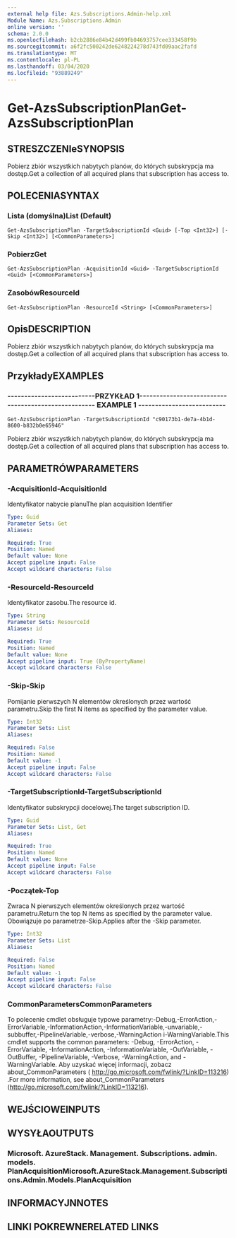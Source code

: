 ```yaml
---
external help file: Azs.Subscriptions.Admin-help.xml
Module Name: Azs.Subscriptions.Admin
online version: ''
schema: 2.0.0
ms.openlocfilehash: b2cb2886e84b42d499fb04693757cee333458f9b
ms.sourcegitcommit: a6f2fc500242de6248224278d743fd09aac2fafd
ms.translationtype: MT
ms.contentlocale: pl-PL
ms.lasthandoff: 03/04/2020
ms.locfileid: "93889249"
---
```

# <span data-ttu-id="a4340-101">Get-AzsSubscriptionPlan</span><span class="sxs-lookup"><span data-stu-id="a4340-101">Get-AzsSubscriptionPlan</span></span>

## <span data-ttu-id="a4340-102">STRESZCZENIe</span><span class="sxs-lookup"><span data-stu-id="a4340-102">SYNOPSIS</span></span>
<span data-ttu-id="a4340-103">Pobierz zbiór wszystkich nabytych planów, do których subskrypcja ma dostęp.</span><span class="sxs-lookup"><span data-stu-id="a4340-103">Get a collection of all acquired plans that subscription has access to.</span></span>

## <span data-ttu-id="a4340-104">POLECENIA</span><span class="sxs-lookup"><span data-stu-id="a4340-104">SYNTAX</span></span>

### <span data-ttu-id="a4340-105">Lista (domyślna)</span><span class="sxs-lookup"><span data-stu-id="a4340-105">List (Default)</span></span>
```
Get-AzsSubscriptionPlan -TargetSubscriptionId <Guid> [-Top <Int32>] [-Skip <Int32>] [<CommonParameters>]
```

### <span data-ttu-id="a4340-106">Pobierz</span><span class="sxs-lookup"><span data-stu-id="a4340-106">Get</span></span>
```
Get-AzsSubscriptionPlan -AcquisitionId <Guid> -TargetSubscriptionId <Guid> [<CommonParameters>]
```

### <span data-ttu-id="a4340-107">Zasobów</span><span class="sxs-lookup"><span data-stu-id="a4340-107">ResourceId</span></span>
```
Get-AzsSubscriptionPlan -ResourceId <String> [<CommonParameters>]
```

## <span data-ttu-id="a4340-108">Opis</span><span class="sxs-lookup"><span data-stu-id="a4340-108">DESCRIPTION</span></span>
<span data-ttu-id="a4340-109">Pobierz zbiór wszystkich nabytych planów, do których subskrypcja ma dostęp.</span><span class="sxs-lookup"><span data-stu-id="a4340-109">Get a collection of all acquired plans that subscription has access to.</span></span>

## <span data-ttu-id="a4340-110">Przykłady</span><span class="sxs-lookup"><span data-stu-id="a4340-110">EXAMPLES</span></span>

### <span data-ttu-id="a4340-111">--------------------------PRZYKŁAD 1--------------------------</span><span class="sxs-lookup"><span data-stu-id="a4340-111">-------------------------- EXAMPLE 1 --------------------------</span></span>
```
Get-AzsSubscriptionPlan -TargetSubscriptionId "c90173b1-de7a-4b1d-8600-b832b0e65946"
```

<span data-ttu-id="a4340-112">Pobierz zbiór wszystkich nabytych planów, do których subskrypcja ma dostęp.</span><span class="sxs-lookup"><span data-stu-id="a4340-112">Get a collection of all acquired plans that subscription has access to.</span></span>

## <span data-ttu-id="a4340-113">PARAMETRÓW</span><span class="sxs-lookup"><span data-stu-id="a4340-113">PARAMETERS</span></span>

### <span data-ttu-id="a4340-114">-AcquisitionId</span><span class="sxs-lookup"><span data-stu-id="a4340-114">-AcquisitionId</span></span>
<span data-ttu-id="a4340-115">Identyfikator nabycie planu</span><span class="sxs-lookup"><span data-stu-id="a4340-115">The plan acquisition Identifier</span></span>

```yaml
Type: Guid
Parameter Sets: Get
Aliases: 

Required: True
Position: Named
Default value: None
Accept pipeline input: False
Accept wildcard characters: False
```

### <span data-ttu-id="a4340-116">-ResourceId</span><span class="sxs-lookup"><span data-stu-id="a4340-116">-ResourceId</span></span>
<span data-ttu-id="a4340-117">Identyfikator zasobu.</span><span class="sxs-lookup"><span data-stu-id="a4340-117">The resource id.</span></span>

```yaml
Type: String
Parameter Sets: ResourceId
Aliases: id

Required: True
Position: Named
Default value: None
Accept pipeline input: True (ByPropertyName)
Accept wildcard characters: False
```

### <span data-ttu-id="a4340-118">-Skip</span><span class="sxs-lookup"><span data-stu-id="a4340-118">-Skip</span></span>
<span data-ttu-id="a4340-119">Pomijanie pierwszych N elementów określonych przez wartość parametru.</span><span class="sxs-lookup"><span data-stu-id="a4340-119">Skip the first N items as specified by the parameter value.</span></span>

```yaml
Type: Int32
Parameter Sets: List
Aliases: 

Required: False
Position: Named
Default value: -1
Accept pipeline input: False
Accept wildcard characters: False
```

### <span data-ttu-id="a4340-120">-TargetSubscriptionId</span><span class="sxs-lookup"><span data-stu-id="a4340-120">-TargetSubscriptionId</span></span>
<span data-ttu-id="a4340-121">Identyfikator subskrypcji docelowej.</span><span class="sxs-lookup"><span data-stu-id="a4340-121">The target subscription ID.</span></span>

```yaml
Type: Guid
Parameter Sets: List, Get
Aliases: 

Required: True
Position: Named
Default value: None
Accept pipeline input: False
Accept wildcard characters: False
```

### <span data-ttu-id="a4340-122">-Początek</span><span class="sxs-lookup"><span data-stu-id="a4340-122">-Top</span></span>
<span data-ttu-id="a4340-123">Zwraca N pierwszych elementów określonych przez wartość parametru.</span><span class="sxs-lookup"><span data-stu-id="a4340-123">Return the top N items as specified by the parameter value.</span></span>
<span data-ttu-id="a4340-124">Obowiązuje po parametrze-Skip.</span><span class="sxs-lookup"><span data-stu-id="a4340-124">Applies after the -Skip parameter.</span></span>

```yaml
Type: Int32
Parameter Sets: List
Aliases: 

Required: False
Position: Named
Default value: -1
Accept pipeline input: False
Accept wildcard characters: False
```

### <span data-ttu-id="a4340-125">CommonParameters</span><span class="sxs-lookup"><span data-stu-id="a4340-125">CommonParameters</span></span>
<span data-ttu-id="a4340-126">To polecenie cmdlet obsługuje typowe parametry:-Debug,-ErrorAction,-ErrorVariable,-InformationAction,-InformationVariable,-unvariable,-subbuffer,-PipelineVariable,-verbose,-WarningAction i-WarningVariable.</span><span class="sxs-lookup"><span data-stu-id="a4340-126">This cmdlet supports the common parameters: -Debug, -ErrorAction, -ErrorVariable, -InformationAction, -InformationVariable, -OutVariable, -OutBuffer, -PipelineVariable, -Verbose, -WarningAction, and -WarningVariable.</span></span> <span data-ttu-id="a4340-127">Aby uzyskać więcej informacji, zobacz about_CommonParameters ( http://go.microsoft.com/fwlink/?LinkID=113216) .</span><span class="sxs-lookup"><span data-stu-id="a4340-127">For more information, see about_CommonParameters (http://go.microsoft.com/fwlink/?LinkID=113216).</span></span>

## <span data-ttu-id="a4340-128">WEJŚCIOWE</span><span class="sxs-lookup"><span data-stu-id="a4340-128">INPUTS</span></span>

## <span data-ttu-id="a4340-129">WYSYŁA</span><span class="sxs-lookup"><span data-stu-id="a4340-129">OUTPUTS</span></span>

### <span data-ttu-id="a4340-130">Microsoft. AzureStack. Management. Subscriptions. admin. models. PlanAcquisition</span><span class="sxs-lookup"><span data-stu-id="a4340-130">Microsoft.AzureStack.Management.Subscriptions.Admin.Models.PlanAcquisition</span></span>

## <span data-ttu-id="a4340-131">INFORMACYJN</span><span class="sxs-lookup"><span data-stu-id="a4340-131">NOTES</span></span>

## <span data-ttu-id="a4340-132">LINKI POKREWNE</span><span class="sxs-lookup"><span data-stu-id="a4340-132">RELATED LINKS</span></span>

